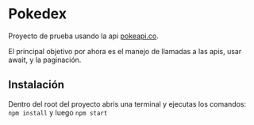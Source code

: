# Pokedex

Proyecto de prueba usando la api [pokeapi.co](https://pokeapi.co/).

El principal objetivo por ahora es el manejo de llamadas a las apis, usar await, y la paginación. 

## Instalación
Dentro del root del proyecto abris una terminal y ejecutas los comandos:
`npm install`
y luego
`npm start`
